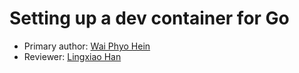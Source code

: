 # Setting up a dev container for Go 

* Primary author: [Wai Phyo Hein](https://github.com/waiphyo04)
* Reviewer: [Lingxiao Han](https://github.com/Lingxiao-Han)
